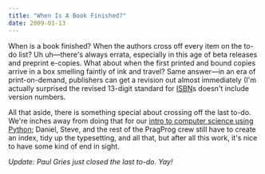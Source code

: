 ```yaml
---
title: "When Is A Book Finished?"
date: 2009-01-13
---
```

When is a book finished?  When the authors cross off every item on the to-do list?  Uh uh—there's always errata, especially in this age of beta releases and preprint e-copies.  What about when the first printed and bound copies arrive in a box smelling faintly of ink and travel?  Same answer—in an era of print-on-demand, publishers can get a revision out almost immediately (I'm actually surprised the revised 13-digit standard for <a href="http://en.wikipedia.org/wiki/International_Standard_Book_Number">ISBN</a>s doesn't include version numbers.

All that aside, there is something special about crossing off the last to-do.  We're inches away from doing that for our <a href="http://www.pragprog.com/titles/gwpy/practical-programming">intro to computer science using Python</a>; Daniel, Steve, and the rest of the PragProg crew still have to create an index, tidy up the typesetting, and all that, but after all this work, it's nice to have some kind of end in sight.

<em>Update: Paul Gries just closed the last to-do. Yay!</em>

